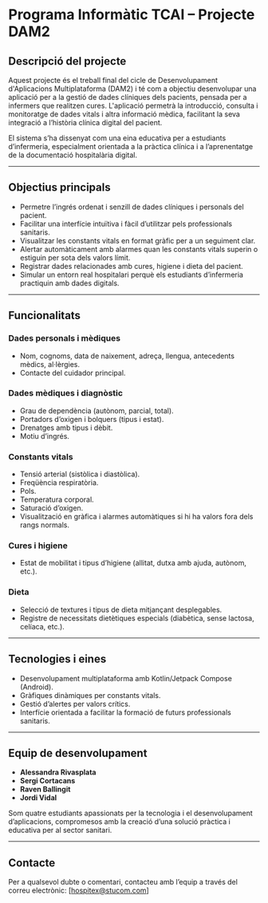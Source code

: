 # Programa Informàtic TCAI – Projecte DAM2

## Descripció del projecte

Aquest projecte és el treball final del cicle de Desenvolupament d'Aplicacions Multiplataforma (DAM2) i té com a objectiu desenvolupar una aplicació per a la gestió de dades clíniques dels pacients, pensada per a infermers que realitzen cures. L'aplicació permetrà la introducció, consulta i monitoratge de dades vitals i altra informació mèdica, facilitant la seva integració a l’història clínica digital del pacient.

El sistema s’ha dissenyat com una eina educativa per a estudiants d’infermeria, especialment orientada a la pràctica clínica i a l’aprenentatge de la documentació hospitalària digital.

---

## Objectius principals

- Permetre l’ingrés ordenat i senzill de dades clíniques i personals del pacient.
- Facilitar una interfície intuïtiva i fàcil d’utilitzar pels professionals sanitaris.
- Visualitzar les constants vitals en format gràfic per a un seguiment clar.
- Alertar automàticament amb alarmes quan les constants vitals superin o estiguin per sota dels valors límit.
- Registrar dades relacionades amb cures, higiene i dieta del pacient.
- Simular un entorn real hospitalari perquè els estudiants d’infermeria practiquin amb dades digitals.

---

## Funcionalitats

### Dades personals i mèdiques

- Nom, cognoms, data de naixement, adreça, llengua, antecedents mèdics, al·lèrgies.
- Contacte del cuidador principal.

### Dades mèdiques i diagnòstic

- Grau de dependència (autònom, parcial, total).
- Portadors d’oxigen i bolquers (tipus i estat).
- Drenatges amb tipus i dèbit.
- Motiu d’ingrés.

### Constants vitals

- Tensió arterial (sistòlica i diastòlica).
- Freqüència respiratòria.
- Pols.
- Temperatura corporal.
- Saturació d’oxigen.
- Visualització en gràfica i alarmes automàtiques si hi ha valors fora dels rangs normals.

### Cures i higiene

- Estat de mobilitat i tipus d’higiene (allitat, dutxa amb ajuda, autònom, etc.).

### Dieta

- Selecció de textures i tipus de dieta mitjançant desplegables.
- Registre de necessitats dietètiques especials (diabètica, sense lactosa, celíaca, etc.).

---

## Tecnologies i eines

- Desenvolupament multiplataforma amb Kotlin/Jetpack Compose (Android).
- Gràfiques dinàmiques per constants vitals.
- Gestió d’alertes per valors crítics.
- Interfície orientada a facilitar la formació de futurs professionals sanitaris.

---

## Equip de desenvolupament

- **Alessandra Rivasplata**
- **Sergi Cortacans**
- **Raven Ballingit**
- **Jordi Vidal**

Som quatre estudiants apassionats per la tecnologia i el desenvolupament d’aplicacions, compromesos amb la creació d’una solució pràctica i educativa per al sector sanitari.

---

## Contacte

Per a qualsevol dubte o comentari, contacteu amb l’equip a través del correu electrònic: [hospitex@stucom.com]
